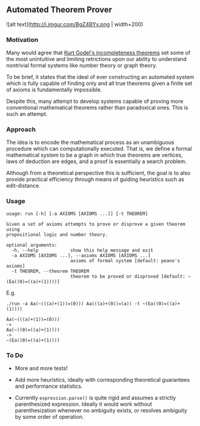## Automated Theorem Prover

![alt text](http://i.imgur.com/BgZ4BYv.png | width=200)


### Motivation

Many would agree that [Kurt Godel's incompleteness theorems](https://en.wikipedia.org/wiki/G%C3%B6del%27s_incompleteness_theorems)
set some of the most unintuitive and limiting retrictions upon our ability to
understand nontrivial formal systems like number theory or graph theory.

To be brief, it states that the ideal of ever constructing an automated system which is
fully capable of finding only and all true theorems given a finite set of axioms is
fundamentally impossible.

Despite this, many attempt to develop systems capable of proving
more conventional mathematical theorems rather than paradoxical ones. This is such an
attempt.


### Approach

The idea is to encode the mathematical process as an unambiguous procedure
which can computationally executed. That is, we define a formal mathematical system to be
a graph in which true theorems are vertices, laws of deduction are edges,
and a proof is essentially a search problem.  

Although from a theoretical perspective this is sufficient, the goal is to also
provide practical efficiency through means of guiding heuristics such as
edit-distance.


### Usage

```
usage: run [-h] [-a AXIOMS [AXIOMS ...]] [-t THEOREM]

Given a set of axioms attempts to prove or disprove a given theorem using
propositional logic and number theory.

optional arguments:
  -h, --help            show this help message and exit
  -a AXIOMS [AXIOMS ...], --axioms AXIOMS [AXIOMS ...]
                        axioms of formal system [default: peano's axioms]
  -t THEOREM, --theorem THEOREM
                        theorem to be proved or disproved [default: ~(Ea((0)=((a)+(1))))]
```

E.g.

```
./run -a Aa(~(((a)+(1))=(0))) Aa(((a)+(0))=(a)) -t ~(Ea((0)=((a)+(1))))
```

```
Aa(~(((a)+(1))=(0)))
->
Aa(~((0)=((a)+(1))))
->
~(Ea((0)=((a)+(1))))
```


### To Do

* More and more tests!

* Add more heuristics, ideally with corresponding theoretical guarantees and performance
  statistics.

* Currently `expression.parse()` is quite rigid and assumes a strictly parenthesized
  expression. Ideally it would work without parenthesization whenever no ambiguity exists,
  or resolves ambiguity by some order of operation.

